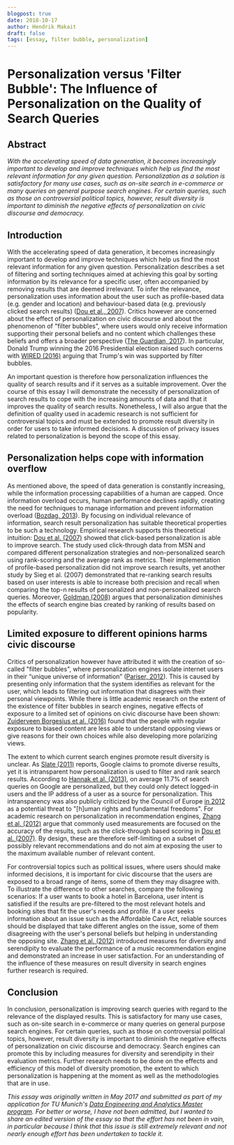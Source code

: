 ```yaml
---
blogpost: true
date: 2018-10-17
author: Hendrik Makait
draft: false
tags: [essay, filter bubble, personalization]
---
```



# Personalization versus 'Filter Bubble': The Influence of Personalization on the Quality of Search Queries

## Abstract

_With the accelerating speed of data generation, it becomes increasingly important to develop and improve techniques which help us find the most relevant information for any given question. 
Personalization as a solution is satisfactory for many use cases, such as on-site search in e-commerce or many queries on general purpose search engines. 
For certain queries, such as those on controversial political topics, however, result diversity is important to diminish the negative effects of personalization on civic discourse and democracy._

## Introduction

With the accelerating speed of data generation, it becomes increasingly important to develop and improve techniques which help us find the most relevant information for any given question. 
Personalization describes a set of filtering and sorting techniques aimed at achieving this goal by sorting information by its relevance for a specific user, often accompanied by removing results that are deemed irrelevant. 
To infer the relevance, personalization uses information about the user such as profile-based data (e.g. gender and location) and behaviour-based data (e.g. previously clicked search results) ([Dou et al., 2007](https://doi.org/10.1145/1242572.1242651)). 
Critics however are concerned about the effect of personalization on civic discourse and about the phenomenon of "filter bubbles", where users would only receive information supporting their personal beliefs and no content which challenges these beliefs and offers a broader perspective ([The Guardian, 2017](https://www.theguardian.com/media/2017/jan/08/eli-pariser-activist-whose-filter-bubble-warnings-presaged-trump-and-brexit)). 
In particular, Donald Trump winning the 2016 Presidential election raised such concerns with [WIRED (2016)](https://www.wired.com/2016/11/filter-bubble-destroying-democracy/) arguing that Trump's win was supported by filter bubbles.

An important question is therefore how personalization influences the quality of search results and if it serves as a suitable improvement. 
Over the course of this essay I will demonstrate the necessity of personalization of search results to cope with the increasing amounts of data and that it improves the quality of search results. 
Nonetheless, I will also argue that the definition of quality used in academic research is not sufficient for controversial topics and must be extended to promote result diversity in order for users to take informed decisions. 
A discussion of privacy issues related to personalization is beyond the scope of this essay.


## Personalization helps cope with information overflow

As mentioned above, the speed of data generation is constantly increasing, while the information processing capabilities of a human are capped. 
Once information overload occurs, human performance declines rapidly, creating the need for techniques to manage information and prevent information overload ([Bozdag, 2013](https://doi.org/10.1007/s10676-013-9321-6)). 
By focusing on individual relevance of information, search result personalization has suitable theoretical properties to be such a technology. 
Empirical research supports this theoretical intuition: [Dou et al. (2007)](https://doi.org/10.1145/1242572.1242651) showed that click-based personalization is able to improve search. 
The study used click-through data from MSN and compared different personalization strategies and non-personalized search using rank-scoring and the average rank as metrics. 
Their implementation of profile-based personalization did not improve search results, yet another study by Sieg et al. (2007) demonstrated that re-ranking search results based on user interests is able to increase both precision and recall when comparing the top-n results of personalized and non-personalized search queries. 
Moreover, [Goldman (2008)](https://doi.org/10.1007/978-3-540-75829-7_8) argues that personalization diminishes the effects of search engine bias created by ranking of results based on popularity.


## Limited exposure to different opinions harms civic discourse

Critics of personalization however have attributed it with the creation of so-called "filter bubbles", where personalization engines isolate internet users in their “unique universe of information” ([Pariser, 2012](https://dl.acm.org/citation.cfm?id=2361740)). 
This is caused by presenting only information that the system identifies as relevant for the user, which leads to filtering out information that disagrees with their personal viewpoints. 
While there is little academic research on the extent of the existence of filter bubbles in search engines, negative effects of exposure to a limited set of opinions on civic discourse have been shown:
[Zuiderveen Borgesius et al. (2016)](https://doi.org/10.14763/2016.1.401) found that the people with regular exposure to biased content are less able to understand opposing views or give reasons for their own choices while also developing more polarizing views.

The extent to which current search engines promote result diversity is unclear. 
As [Slate (2011)](http://www.slate.com/articles/news_and_politics/the_big_idea/2011/06/bubble_trouble.html) reports, Google claims to promote diverse results, yet it is intransparent how personalization is used to filter and rank search results. 
According to [Hannak et al. (2013)](https://doi.org/10.1145/2488388.2488435), on average 11.7% of search queries on Google are personalized, but they could only detect logged-in users and the IP address of a user as a source for personalization. 
This intransparency was also publicly criticized by the Council of Europe [in 2012](https://search.coe.int/cm/Pages/result_details.aspx?ObjectID=09000016805caa87
) as a potential threat to "\[h]uman rights and fundamental freedoms". 
For academic research on personalization in recommendation engines, [Zhang et al. (2012)](https://doi.org/10.1145/2124295.2124300) argue that commonly used measurements are focused on the accuracy of the results, such as the click-through based scoring in [Dou et al. (2007)](https://doi.org/10.1145/1242572.1242651). 
By design, these are therefore self-limiting on a subset of possibly relevant recommendations  and do not aim at exposing the user to the maximum available number of relevant content.

For controversial topics such as political issues, where users should make informed decisions, it is important for civic discourse that the users are exposed to a broad range of items, some of them they may disagree with. 
To illustrate the difference to other searches, compare the following scenarios: 
If a user wants to book a hotel in Barcelona, user intent is satisfied if the results are pre-filtered to the most relevant hotels and booking sites that fit the user's needs and profile. 
If a user seeks information about an issue such as the Affordable Care Act, reliable sources should be displayed that take different angles on the issue, some of them disagreeing with the user's personal beliefs but helping in understanding the opposing site. 
[Zhang et al. (2012)](https://doi.org/10.1145/2124295.2124300) introduced measures for diversity and serendipity to evaluate the performance of a music recommendation engine and demonstrated an increase in user satisfaction. 
For an understanding of the influence of these measures on result diversity in search engines further research is required.
 

## Conclusion

In conclusion, personalization is improving search queries with regard to the relevance of the displayed results. 
This is satisfactory for many use cases, such as on-site search in e-commerce or many queries on general purpose search engines. 
For certain queries, such as those on controversial political topics, however, result diversity is important to diminish the negative effects of personalization on civic discourse and democracy. 
Search engines can promote this by including measures for diversity and serendipity in their evaluation metrics. 
Further research needs to be done on the effects and efficiency of this model of diversity promotion, the extent to which personalization is happening at the moment as well as the methodologies that are in use.

_This essay was originally written in May 2017 and submitted as part of my application for TU Munich's [Data Engineering and Analytics Master program](https://www.in.tum.de/en/for-prospective-students/masters-programs/data-engineering-and-analytics-msc/). 
For better or worse, I have not been admitted, but I wanted to share an edited version of the essay so that the effort has not been in vain, in particular because I think that this issue is still extremely relevant and not nearly enough effort has been undertaken to tackle it._
